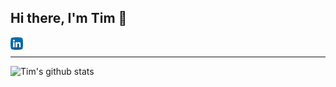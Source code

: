 ## Hi there, I'm Tim 👋

<a href="https://www.linkedin.com/in/tim-stoenner/">
  <img align="left" alt="Tim | LinkedIn" width="20px" src="assets/linkedin.png" />
</a>

<!-- - 🔭 I’m currently working on ...  -->
<br/>


---

![Tim's github stats](https://github-readme-stats.vercel.app/api?username=timstoenner&count_private=true&bg_color=45,009,6633ff&title_color=fffefe&text_color=fffefe&icon_color=fffefe&show_icons=true)

<br/>

<!-- [![Top Langs](https://github-readme-stats.vercel.app/api/top-langs/?username=timstoenner&hide=jupyter%20notebook,html&layout=compact)](https://github.com/timstoenner/github-readme-stats) -->



<!--


Here are some ideas to get you started:

- 🔭 I’m currently working on ... 
- 🌱 I’m currently learning ...
- 👯 I’m looking to collaborate on ...
- 🤔 I’m looking for help with ...
- 💬 Ask me about ...
- 📫 How to reach me: ...
- 😄 Pronouns: ...
- ⚡ Fun fact: ...
-->
